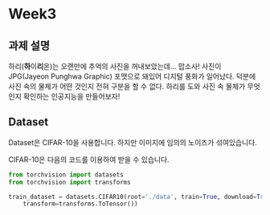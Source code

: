 # Week3
## 과제 설명
하리(**하**이**리**온)는 오랜만에 추억의 사진을 꺼내보았는데... 맙소사! 사진이 JPG(Jayeon Punghwa Graphic) 포맷으로 돼있어 디지털 풍화가 일어났다. 덕분에 사진 속의 물체가 어떤 것인지 전혀 구분을 할 수 없다. 하리를 도와 사진 속 물체가 무엇인지 확인하는 인공지능을 만들어보자!

## Dataset
Dataset은 CIFAR-10을 사용합니다. 하지만 이미지에 임의의 노이즈가 섞여있습니다.

CIFAR-10은 다음의 코드를 이용하여 받을 수 있습니다.

```python
from torchvision import datasets
from torchvision import transforms

train_dataset = datasets.CIFAR10(root='./data', train=True, download=True, 
    transform=transforms.ToTensor())
```

